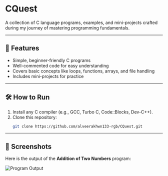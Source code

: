 # CQuest

A collection of C language programs, examples, and mini-projects crafted during my journey of mastering programming fundamentals.

---

## 📌 Features
- Simple, beginner-friendly C programs
- Well-commented code for easy understanding
- Covers basic concepts like loops, functions, arrays, and file handling
- Includes mini-projects for practice

---

## 🛠 How to Run
1. Install any C compiler (e.g., GCC, Turbo C, Code::Blocks, Dev-C++).
2. Clone this repository:
   ```bash
   git clone https://github.com/alveerakhwn133-rgb/CQuest.git
   
---

## 📸 Screenshots

Here is the output of the **Addition of Two Numbers** program:

![Program Output]( https://raw.githubusercontent.com/alveerakhwn133-rgb/CQuest/826550e5c5f935486a57108d204d405be11d4da4/output.png)
